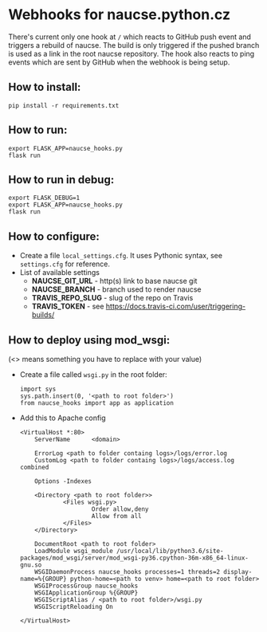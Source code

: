 # Webhooks for naucse.python.cz

There's current only one hook at `/` which reacts to GitHub push event and triggers a rebuild of naucse. The build is only triggered if the pushed branch is used as a link in the root naucse repository. The hook also reacts to ping events which are sent by GitHub when the webhook is being setup.

## How to install:

    pip install -r requirements.txt

## How to run:

    export FLASK_APP=naucse_hooks.py
    flask run

## How to run in debug:

    export FLASK_DEBUG=1
    export FLASK_APP=naucse_hooks.py
    flask run

## How to configure:
  
  + Create a file `local_settings.cfg`. It uses Pythonic syntax, see `settings.cfg` for reference.
  + List of available settings
    -  **NAUCSE_GIT_URL** - http(s) link to base naucse git 
    -  **NAUCSE_BRANCH** - branch used to render naucse
    -  **TRAVIS_REPO_SLUG** - slug of the repo on Travis
    -  **TRAVIS_TOKEN** - see https://docs.travis-ci.com/user/triggering-builds/

## How to deploy using mod_wsgi:

(<> means something you have to replace with your value) 

  + Create a file called `wsgi.py` in the root folder:
    
        import sys
        sys.path.insert(0, '<path to root folder>')
        from naucse_hooks import app as application

  * Add this to Apache config
  
        <VirtualHost *:80>
            ServerName      <domain>
    
            ErrorLog <path to folder containg logs>/logs/error.log
            CustomLog <path to folder containg logs>/logs/access.log combined
    
            Options -Indexes
    
            <Directory <path to root folder>>
                    <Files wsgi.py>
                            Order allow,deny
                            Allow from all
                    </Files>
            </Directory>
    
            DocumentRoot <path to root folder>
            LoadModule wsgi_module /usr/local/lib/python3.6/site-packages/mod_wsgi/server/mod_wsgi-py36.cpython-36m-x86_64-linux-gnu.so
            WSGIDaemonProcess naucse_hooks processes=1 threads=2 display-name=%{GROUP} python-home=<path to venv> home=<path to root folder>
            WSGIProcessGroup naucse_hooks
            WSGIApplicationGroup %{GROUP}
            WSGIScriptAlias / <path to root folder>/wsgi.py
            WSGIScriptReloading On

        </VirtualHost>


